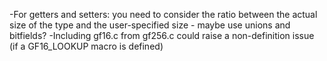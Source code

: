 -For getters and setters: you need to consider the ratio between the actual size of the type and the user-specified size
    - maybe use unions and bitfields?
-Including gf16.c from gf256.c could raise a non-definition issue (if a GF16_LOOKUP macro is defined)